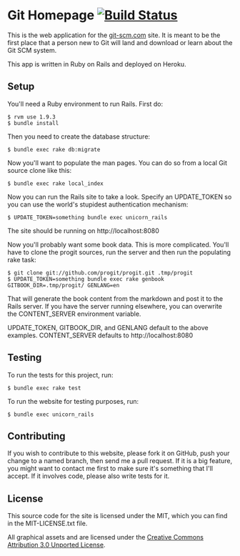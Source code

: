 # Git Homepage [![Build Status](https://secure.travis-ci.org/github/gitscm-next.png?branch=master)](http://travis-ci.org/github/gitscm-next)

This is the web application for the [git-scm.com](http://git-scm.com) site.  It is meant to be the
first place that a person new to Git will land and download or learn about the
Git SCM system.

This app is written in Ruby on Rails and deployed on Heroku.

## Setup

You'll need a Ruby environment to run Rails.  First do:

    $ rvm use 1.9.3
    $ bundle install

Then you need to create the database structure:

    $ bundle exec rake db:migrate

Now you'll want to populate the man pages.  You can do so from a local Git
source clone like this:

    $ bundle exec rake local_index

Now you can run the Rails site to take a look.  Specify an UPDATE_TOKEN so you
can use the world's stupidest authentication mechanism:

    $ UPDATE_TOKEN=something bundle exec unicorn_rails

The site should be running on http://localhost:8080

Now you'll probably want some book data.  This is more complicated.  You'll have
to clone the progit sources, run the server and then run the populating rake
task:

    $ git clone git://github.com/progit/progit.git .tmp/progit
    $ UPDATE_TOKEN=something bundle exec rake genbook GITBOOK_DIR=.tmp/progit/ GENLANG=en

That will generate the book content from the markdown and post it to the Rails
server.  If you have the server running elsewhere, you can overwrite the CONTENT_SERVER
environment variable.

UPDATE_TOKEN, GITBOOK_DIR, and GENLANG default to the above examples.
CONTENT_SERVER defaults to http://localhost:8080

## Testing

To run the tests for this project, run:

    $ bundle exec rake test

To run the website for testing purposes, run:

    $ bundle exec unicorn_rails

## Contributing

If you wish to contribute to this website, please fork it on GitHub, push your
change to a named branch, then send me a pull request. If it is a big feature,
you might want to contact me first to make sure it's something that I'll
accept.  If it involves code, please also write tests for it.

## License

This source code for the site is licensed under the MIT, which you can find in
the MIT-LICENSE.txt file.

All graphical assets and are licensed under the 
[Creative Commons Attribution 3.0 Unported License](http://creativecommons.org/licenses/by/3.0/).
